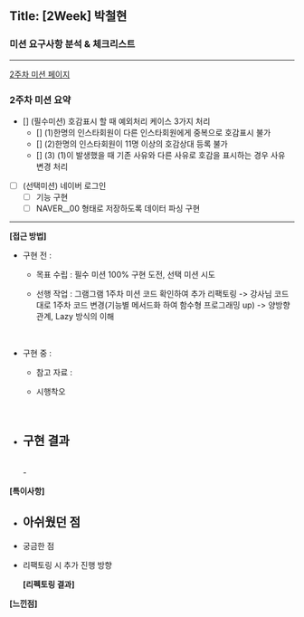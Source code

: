 ## Title: [2Week] 박철현

### 미션 요구사항 분석 & 체크리스트

---
  [2주차 미션 페이지](https://wiken.io/ken/12201#2%EC%A3%BC%EC%B0%A8)

### 2주차 미션 요약
- [] (필수미션) 호감표시 할 때 예외처리 케이스 3가지 처리
  - [] (1)한명의 인스타회원이 다른 인스타회원에게 중복으로 호감표시 불가
  - [] (2)한명의 인스타회원이 11명 이상의 호감상대 등록 불가
  - [] (3) (1)이 발생했을 때 기존 사유와 다른 사유로 호감을 표시하는 경우 사유 변경 처리 
 
- [ ] (선택미션) 네이버 로그인
  - [ ] 기능 구현
  - [ ] NAVER__00 형태로 저장하도록 데이터 파싱 구현
---

**[접근 방법]**
<br>
- 구현 전 : 
  - 목표 수립 : 필수 미션 100% 구현 도전, 선택 미션 시도
  - 선행 작업 : 그램그램 1주차 미션 코드 확인하여 추가 리팩토링
    -> 강사님 코드대로 1주차 코드 변경(기능별 메서드화 하여 함수형 프로그래밍 up)
    -> 양방향 관계, Lazy 방식의 이해
  
    <br>
- 구현 중 :
  - 참고 자료 : 
  - 시행착오
 
    <br>
- 구현 결과
  - 
    
    <br>
  -
      
    <br>
**[특이사항]**

- 아쉬웠던 점 
  - 

- 궁금한 점

- 리팩토링 시 추가 진행 방향

  **[리펙토링 결과]**

**[느낀점]**
